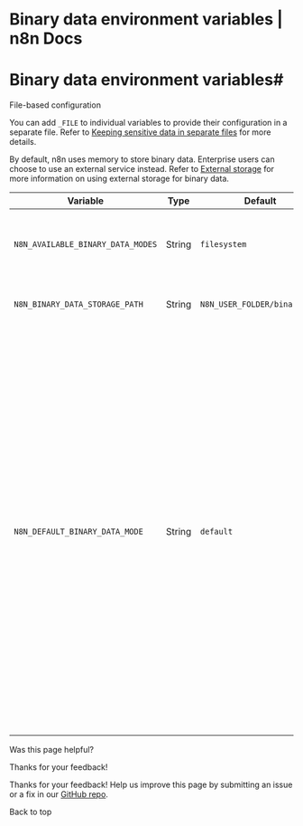 # Binary data environment variables | n8n Docs

[ ](https://github.com/n8n-io/n8n-docs/edit/main/docs/hosting/configuration/environment-variables/binary-data.md "Edit this page")

# Binary data environment variables#

File-based configuration

You can add `_FILE` to individual variables to provide their configuration in a separate file. Refer to [Keeping sensitive data in separate files](../../configuration-methods/#keeping-sensitive-data-in-separate-files) for more details.

By default, n8n uses memory to store binary data. Enterprise users can choose to use an external service instead. Refer to [External storage](../../../scaling/external-storage/) for more information on using external storage for binary data. 

Variable | Type | Default | Description  
---|---|---|---  
`N8N_AVAILABLE_BINARY_DATA_MODES` | String | `filesystem` | A comma separated list of available binary data modes.  
`N8N_BINARY_DATA_STORAGE_PATH` | String | `N8N_USER_FOLDER/binaryData` | The path where n8n stores binary data.  
`N8N_DEFAULT_BINARY_DATA_MODE` | String | `default` | The default binary data mode. `default` keeps binary data in memory. Set to `filesystem` to use the filesystem, or `s3` to AWS S3. Note that binary data pruning operates on the active binary data mode. For example, if your instance stored data in S3, and you later switched to filesystem mode, n8n only prunes binary data in the filesystem. This may change in future.  
Was this page helpful? 

Thanks for your feedback! 

Thanks for your feedback! Help us improve this page by submitting an issue or a fix in our [GitHub repo](https://github.com/n8n-io/n8n-docs). 

Back to top